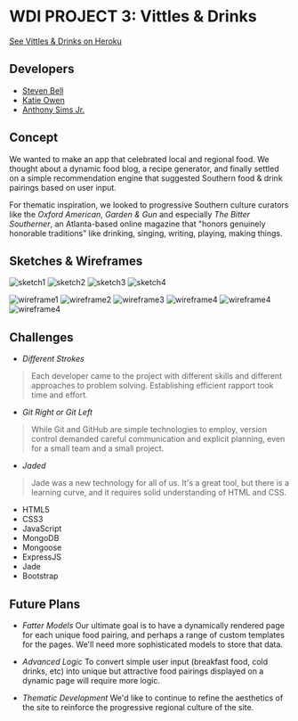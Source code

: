 # WDI PROJECT 3: Vittles & Drinks

[See Vittles & Drinks on Heroku](https://vittlesanddrinks.herokuapp.com/)

## Developers

* [Steven Bell](https://github.com/thestevenbell)
* [Katie Owen](https://github.com/khowen)
* [Anthony Sims Jr.](https://github.com/sims226)

## Concept

We wanted to make an app that celebrated local and regional food. We thought about a dynamic food blog, a recipe generator, and finally settled on a simple recommendation engine that suggested Southern food & drink pairings based on user input.

For thematic inspiration, we looked to progressive Southern culture curators like the _Oxford American_, _Garden & Gun_ and especially _The Bitter Southerner_, an Atlanta-based online magazine that "honors genuinely honorable traditions” like drinking, singing, writing, playing, making things.

## Sketches & Wireframes

![sketch1](./public/img/sketch-1.jpg) ![sketch2](./public/img/sketch-2.jpg)
![sketch3](./public/img/sketch-3.jpg) ![sketch4](./public/img/sketch-4.jpg)

![wireframe1](./public/img/wireframe1.png) ![wireframe2](./public/img/wireframe2.png) ![wireframe3](./public/img/wireframe3.png) ![wireframe4](./public/img/wireframe4.png) ![wireframe4](./public/img/wireframe5.png) ![wireframe4](./public/img/wireframe6.png)

## Challenges

* *Different Strokes*
> Each developer came to the project with different skills and different approaches to problem solving. Establishing efficient rapport took time and effort.

* *Git Right or Git Left*
> While Git and GitHub are simple technologies to employ, version control demanded careful communication and explicit planning, even for a small team and a small project.

* *Jaded*
> Jade was a new technology for all of us. It's a great tool, but there is a learning curve, and it requires solid understanding of HTML and CSS.

* HTML5
* CSS3
* JavaScript
* MongoDB
* Mongoose
* ExpressJS
* Jade
* Bootstrap

## Future Plans

*  *Fatter Models*
  Our ultimate goal is to have a dynamically rendered page for each unique food pairing, and perhaps a range of custom templates for the pages. We'll need more sophisticated models to store that data.

*  *Advanced Logic*
  To convert simple user input (breakfast food, cold drinks, etc) into unique but attractive food pairings displayed on a dynamic page will require more logic.
*  *Thematic Development*
  We'd like to continue to refine the aesthetics of the site to reinforce the progressive regional culture of the site.
